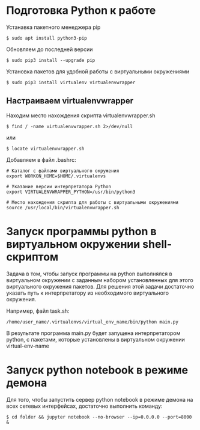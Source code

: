 Подготовка Python к работе
================================================================================
Устанавка пакетного менеджера pip
    
    $ sudo apt install python3-pip

Обновляем до последней версии

    $ sudo pip3 install --upgrade pip

Установка пакетов для удобной работы с виртуальными окружениями

    $ sudo pip3 install virtualenv virtualenvwrapper

Настраиваем virtualenvwrapper
--------------------------------------------------------------------------------
Находим место нахождения скрипта virtualenvwrapper.sh

    $ find / -name virtualenvwrapper.sh 2>/dev/null

или 

    $ locate virtualenvwrapper.sh

Добавляем в файл .bashrc:
 
    # Каталог с файлами виртуального окружения
    export WORKON_HOME=$HOME/.virtualenvs

    # Указание версии интерпретатора Python
    export VIRTUALENVWRAPPER_PYTHON=/usr/bin/python3

    # Место нахождения скрипта для работы с виртуальными окружениями
    source /usr/local/bin/virtualenvwrapper.sh


Запуск программы python в виртуальном окружении shell-скриптом
================================================================================
Задача в том, чтобы запуск программы на python выполнялся в виртуальном
окружении с заданным набором установленных для этого виртуального окружения
пакетов. Для решения этой задачи достаточно указать путь к интерпретатору из
необходимого виртуального окружения.

Например, файл task.sh:

    /home/user_name/.virtualenvs/virtual_env_name/bin/python main.py

В результате программа main.py будет запущена интерпретатором python, с
пакетами, которые установлены в виртуальном окружении virtual-env-name


Запуск python notebook в режиме демона
================================================================================
Для того, чтобы запустить сервер python notebook в режиме демона на всех сетевых
интерфейсах, достаточно выполнить команду:

    $ cd folder && jupyter notebook --no-browser --ip=0.0.0.0 --port=8000 &


